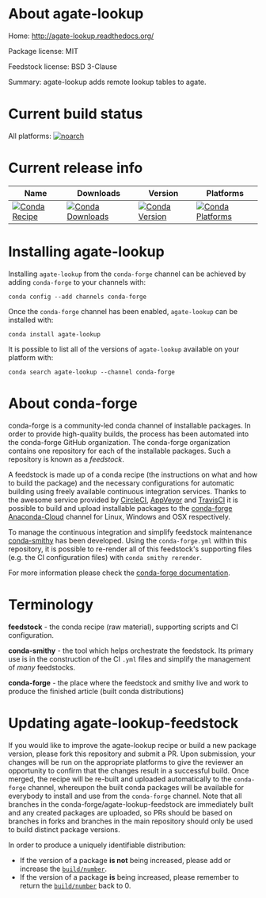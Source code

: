About agate-lookup
==================

Home: http://agate-lookup.readthedocs.org/

Package license: MIT

Feedstock license: BSD 3-Clause

Summary: agate-lookup adds remote lookup tables to agate.



Current build status
====================

All platforms:
[![noarch](https://img.shields.io/circleci/project/github/conda-forge/agate-lookup-feedstock/master.svg?label=noarch)](https://circleci.com/gh/conda-forge/agate-lookup-feedstock)

Current release info
====================

| Name | Downloads | Version | Platforms |
| --- | --- | --- | --- |
| [![Conda Recipe](https://img.shields.io/badge/recipe-agate--lookup-green.svg)](https://anaconda.org/conda-forge/agate-lookup) | [![Conda Downloads](https://img.shields.io/conda/dn/conda-forge/agate-lookup.svg)](https://anaconda.org/conda-forge/agate-lookup) | [![Conda Version](https://img.shields.io/conda/vn/conda-forge/agate-lookup.svg)](https://anaconda.org/conda-forge/agate-lookup) | [![Conda Platforms](https://img.shields.io/conda/pn/conda-forge/agate-lookup.svg)](https://anaconda.org/conda-forge/agate-lookup) |

Installing agate-lookup
=======================

Installing `agate-lookup` from the `conda-forge` channel can be achieved by adding `conda-forge` to your channels with:

```
conda config --add channels conda-forge
```

Once the `conda-forge` channel has been enabled, `agate-lookup` can be installed with:

```
conda install agate-lookup
```

It is possible to list all of the versions of `agate-lookup` available on your platform with:

```
conda search agate-lookup --channel conda-forge
```


About conda-forge
=================

conda-forge is a community-led conda channel of installable packages.
In order to provide high-quality builds, the process has been automated into the
conda-forge GitHub organization. The conda-forge organization contains one repository
for each of the installable packages. Such a repository is known as a *feedstock*.

A feedstock is made up of a conda recipe (the instructions on what and how to build
the package) and the necessary configurations for automatic building using freely
available continuous integration services. Thanks to the awesome service provided by
[CircleCI](https://circleci.com/), [AppVeyor](http://www.appveyor.com/)
and [TravisCI](https://travis-ci.org/) it is possible to build and upload installable
packages to the [conda-forge](https://anaconda.org/conda-forge)
[Anaconda-Cloud](http://docs.anaconda.org/) channel for Linux, Windows and OSX respectively.

To manage the continuous integration and simplify feedstock maintenance
[conda-smithy](http://github.com/conda-forge/conda-smithy) has been developed.
Using the ``conda-forge.yml`` within this repository, it is possible to re-render all of
this feedstock's supporting files (e.g. the CI configuration files) with ``conda smithy rerender``.

For more information please check the [conda-forge documentation](https://conda-forge.org/docs/).

Terminology
===========

**feedstock** - the conda recipe (raw material), supporting scripts and CI configuration.

**conda-smithy** - the tool which helps orchestrate the feedstock.
                   Its primary use is in the construction of the CI ``.yml`` files
                   and simplify the management of *many* feedstocks.

**conda-forge** - the place where the feedstock and smithy live and work to
                  produce the finished article (built conda distributions)


Updating agate-lookup-feedstock
===============================

If you would like to improve the agate-lookup recipe or build a new
package version, please fork this repository and submit a PR. Upon submission,
your changes will be run on the appropriate platforms to give the reviewer an
opportunity to confirm that the changes result in a successful build. Once
merged, the recipe will be re-built and uploaded automatically to the
`conda-forge` channel, whereupon the built conda packages will be available for
everybody to install and use from the `conda-forge` channel.
Note that all branches in the conda-forge/agate-lookup-feedstock are
immediately built and any created packages are uploaded, so PRs should be based
on branches in forks and branches in the main repository should only be used to
build distinct package versions.

In order to produce a uniquely identifiable distribution:
 * If the version of a package **is not** being increased, please add or increase
   the [``build/number``](http://conda.pydata.org/docs/building/meta-yaml.html#build-number-and-string).
 * If the version of a package **is** being increased, please remember to return
   the [``build/number``](http://conda.pydata.org/docs/building/meta-yaml.html#build-number-and-string)
   back to 0.